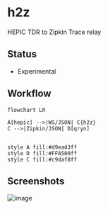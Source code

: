 # h2z
HEPIC TDR to Zipkin Trace relay

## Status
- Experimental

## Workflow
```mermaid
flowchart LR

A[hepic] -->|WS/JSON| C{h2z}
C -->|Zipkin/JSON| D[qryn]


style A fill:#d9ead3ff
style D fill:#FFA500ff
style C fill:#c9daf8ff
```

## Screenshots

![image](https://github.com/hepictel/h2z/assets/1423657/fe388ee6-8eff-4682-a759-d4c256ccd1c9)
